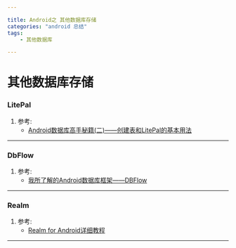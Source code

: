 ```yaml
---

title: Android之 其他数据库存储
categories: "android 总结"
tags: 
	- 其他数据库

---
```

# 其他数据库存储 #



### LitePal ###
1. 参考: 
	- [  Android数据库高手秘籍(二)——创建表和LitePal的基本用法 ](http://blog.csdn.net/guolin_blog/article/details/38556989)



---
### DbFlow ###
1. 参考: 
	- [ 我所了解的Android数据库框架——DBFlow ](http://mp.weixin.qq.com/s?__biz=MzA5MzI3NjE2MA==&mid=2650242234&idx=1&sn=e710a97e9425bcd4231026db4903f122&chksm=88638dd5bf1404c3f09df3a1c906deb462b1fdce859b9b906255ecf66cc72cccdf85db6397b3&scene=0#rd)

---
### Realm ###
1. 参考: 
	- [ Realm for Android详细教程 ](https://www.jianshu.com/p/28912c2f31db)


---